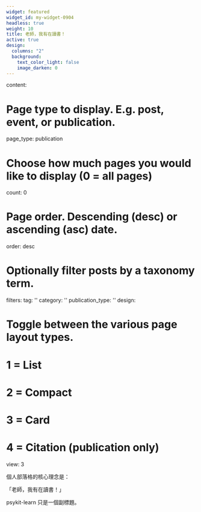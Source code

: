 ```yaml
---
widget: featured
widget_id: my-widget-0904
headless: true
weight: 10
title: 老師，我有在讀書！
active: true
design:
  columns: "2"
  background:
    text_color_light: false
    image_darken: 0
---
```


content:
  # Page type to display. E.g. post, event, or publication.
  page_type: publication
  # Choose how much pages you would like to display (0 = all pages)
  count: 0
  # Page order. Descending (desc) or ascending (asc) date.
  order: desc
  # Optionally filter posts by a taxonomy term.
  filters:
    tag: ''
    category: ''
    publication_type: ''
design:
  # Toggle between the various page layout types.
  #   1 = List
  #   2 = Compact
  #   3 = Card
  #   4 = Citation (publication only)
  view: 3


個人部落格的核心理念是：

「老師，我有在讀書！」

psykit-learn 只是一個副標題。
